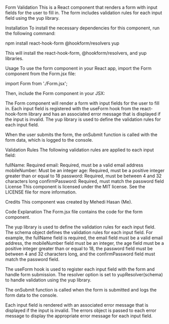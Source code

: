 Form Validation
This is a React component that renders a form with input fields for the user to fill in. The form includes validation rules for each input field using the yup library.

Installation
To install the necessary dependencies for this component, run the following command:

npm install react-hook-form @hookform/resolvers yup

This will install the react-hook-form, @hookform/resolvers, and yup libraries.

Usage
To use the form component in your React app, import the Form component from the Form.jsx file:

import Form from './Form.jsx';

Then, include the Form component in your JSX:

<Form />

The Form component will render a form with input fields for the user to fill in. Each input field is registered with the useForm hook from the react-hook-form library and has an associated error message that is displayed if the input is invalid. The yup library is used to define the validation rules for each input field.

When the user submits the form, the onSubmit function is called with the form data, which is logged to the console.

Validation Rules
The following validation rules are applied to each input field:

fullName: Required
email: Required, must be a valid email address
mobileNumber: Must be an integer
age: Required, must be a positive integer greater than or equal to 18
password: Required, must be between 4 and 32 characters long
confirmPassword: Required, must match the password field
License
This component is licensed under the MIT license. See the LICENSE file for more information.

Credits
This component was created by Mehedi Hasan (Me).

Code Explanation
The Form.jsx file contains the code for the form component.

The yup library is used to define the validation rules for each input field. The schema object defines the validation rules for each input field. For example, the fullName field is required, the email field must be a valid email address, the mobileNumber field must be an integer, the age field must be a positive integer greater than or equal to 18, the password field must be between 4 and 32 characters long, and the confirmPassword field must match the password field.

The useForm hook is used to register each input field with the form and handle form submission. The resolver option is set to yupResolver(schema) to handle validation using the yup library.

The onSubmit function is called when the form is submitted and logs the form data to the console.

Each input field is rendered with an associated error message that is displayed if the input is invalid. The errors object is passed to each error message to display the appropriate error message for each input field.